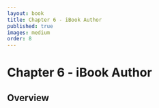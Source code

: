 ```yaml
---
layout: book
title: Chapter 6 - iBook Author
published: true
images: medium
order: 8
---
```

# Chapter 6 - iBook Author

## Overview
